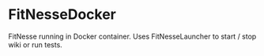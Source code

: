 # FitNesseDocker
FitNesse running in Docker container. Uses FitNesseLauncher to start / stop wiki or run tests.
